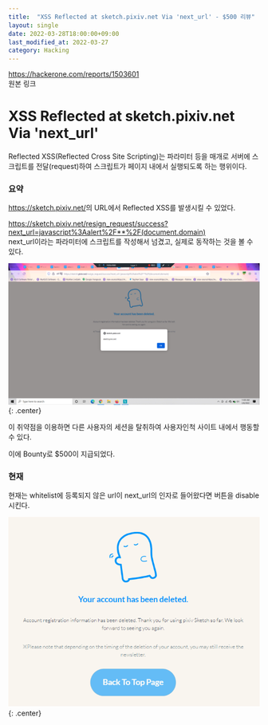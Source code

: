 ```yaml
---
title:  "XSS Reflected at sketch.pixiv.net Via 'next_url' - $500 리뷰"
layout: single
date: 2022-03-28T18:00:00+09:00
last_modified_at: 2022-03-27
category: Hacking
---
```


<https://hackerone.com/reports/1503601>  
원본 링크  

# XSS Reflected at sketch.pixiv.net Via 'next_url'  
Reflected XSS(Reflected Cross Site Scripting)는 파라미터 등을 매개로 서버에 스크립트를 전달(request)하여 스크립트가 페이지 내에서 실행되도록 하는 행위이다.  
  
### 요약
<https://sketch.pixiv.net/>의 URL에서 Reflected XSS를 발생시킬 수 있었다.  
  
<https://sketch.pixiv.net/resign_request/success?next_url=javascript%3Aalert%2F**%2F(document.domain)>  
next_url이라는 파라미터에 스크립트를 작성해서 넘겼고, 실제로 동작하는 것을 볼 수 있다.  
  
![now](/assets/img/2022-03-28-1503601-XSS-Reflected-at-sketch.pixiv.net-Via-'next_url'/1.jpg){: .center}  
  
이 취약점을 이용하면 다른 사용자의 세션을 탈취하여 사용자인척 사이트 내에서 행동할 수 있다.  
  
이에 Bounty로 $500이 지급되었다.  

### 현재
현재는 whitelist에 등록되지 않은 url이 next_url의 인자로 들어왔다면 버튼을 disable 시킨다.  
  
![now](/assets/img/2022-03-28-1503601-XSS-Reflected-at-sketch.pixiv.net-Via-'next_url'/2.png){: .center}  